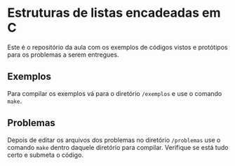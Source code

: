 # Estruturas de listas encadeadas em C

Este é o repositório da aula com os exemplos de códigos vistos e protótipos para
os problemas a serem entregues.

## Exemplos

Para compilar os exemplos vá para o diretório `/exemplos` e use o comando `make`.

## Problemas

Depois de editar os arquivos dos problemas no diretório `/problemas` use o
comando `make` dentro daquele diretório para compilar. Verifique se está tudo
certo e submeta o código.
